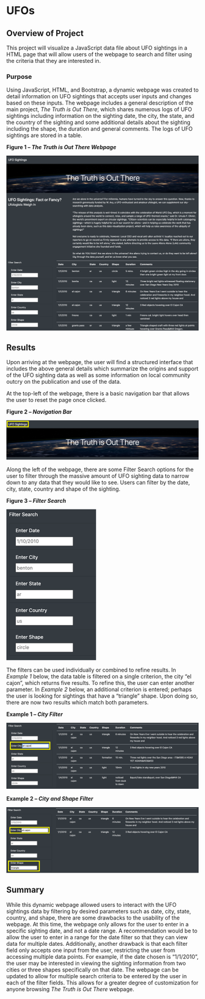 # UFOs

## Overview of Project
This project will visualize a JavaScript data file about UFO sightings in a HTML page that will allow users of the webpage to search and filter using the criteria that they are interested in.

### Purpose
Using JavaScript, HTML, and Bootstrap, a dynamic webpage was created to detail information on UFO sightings that accepts user inputs and changes based on these inputs. The webpage includes a general description of the main project, *The Truth is Out There*, which shares numerous logs of UFO sightings including information on the sighting date, the city, the state, and the country of the sighting and some additional details about the sighting including the shape, the duration and general comments. The logs of UFO sightings are stored in a table.

__Figure 1 – *The Truth is Out There Webpage*__

![](static/images/mainpage.png)

## Results
Upon arriving at the webpage, the user will find a structured interface that includes the above general details which summarize the origins and support of the UFO sighting data as well as some information on local community outcry on the publication and use of the data.

At the top-left of the webpage, there is a basic navigation bar that allows the user to reset the page once clicked.

__Figure 2 – *Navigation Bar*__

![](static/images/navbar.png)

Along the left of the webpage, there are some Filter Search options for the user to filter through the massive amount of UFO sighting data to narrow down to any data that they would like to see. Users can filter by the date, city, state, country and shape of the sighting. 

__Figure 3 – *Filter Search*__

![](static/images/filter.png)

The filters can be used individually or combined to refine results. In *Example 1* below, the data table is filtered on a single criterion, the city “el cajon”, which returns five results. To refine this, the user can enter another parameter. In *Example 2* below, an additional criterion is entered; perhaps the user is looking for sightings that have a “triangle” shape. Upon doing so, there are now two results which match both parameters.

__Example 1 – *City Filter*__

![](static/images/city.png)

__Example 2 – *City and Shape Filter*__

![](static/images/shape.png)

## Summary
While this dynamic webpage allowed users to interact with the UFO sightings data by filtering by desired parameters such as date, city, state, country, and shape, there are some drawbacks to the usability of the webpage. At this time, the webpage only allows for the user to enter in a specific sighting date, and not a date range. A recommendation would be to allow the user to enter in a range for the date filter so that they can view data for multiple dates. Additionally, another drawback is that each filter field only accepts one input from the user, restricting the user from accessing multiple data points. For example, if the date chosen is “1/1/2010”, the user may be interested in viewing the sighting information from two cities or three shapes specifically on that date. The webpage can be updated to allow for multiple search criteria to be entered by the user in each of the filter fields. This allows for a greater degree of customization for anyone browsing *The Truth is Out There* webpage.